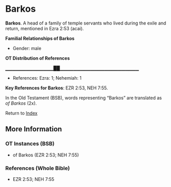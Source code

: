 # Barkos
**Barkos**. 
A head of a family of temple servants who lived during the exile and return, mentioned in Ezra 2:53 (acai). 




**Familial Relationships of Barkos**


* Gender: male


**OT Distribution of References**

▁▁▁▁▁▁▁▁▁▁▁▁▁▁██▁▁▁▁▁▁▁▁▁▁▁▁▁▁▁▁▁▁▁▁▁▁▁
* References: Ezra: 1; Nehemiah: 1



**Key References for Barkos**: 
EZR 2:53, NEH 7:55. 


In the Old Testament (BSB), words representing “Barkos” are translated as 
*of Barkos* (2x). 




Return to [Index](00-Index.md)

## More Information

### OT Instances (BSB)

* of Barkos (EZR 2:53; NEH 7:55)



### References (Whole Bible)

* EZR 2:53; NEH 7:55



